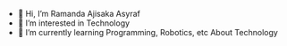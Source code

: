 - 👋 Hi, I’m Ramanda Ajisaka Asyraf
- 👀 I’m interested in Technology
- 🌱 I’m currently learning Programming, Robotics, etc About Technology


<!---
itsmee3223/itsmee3223 is a ✨ special ✨ repository because its `README.md` (this file) appears on your GitHub profile.
You can click the Preview link to take a look at your changes.
--->
